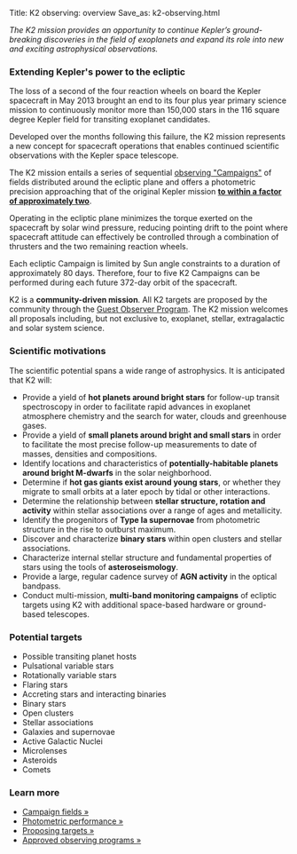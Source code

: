 Title: K2 observing: overview
Save_as: k2-observing.html

<div class="well"><i>
The K2 mission provides an opportunity to continue Kepler’s ground-breaking discoveries in the field of exoplanets and expand its role into new and exciting astrophysical observations.</i></div>

### Extending Kepler's power to the ecliptic

The loss of a second of the four reaction wheels on board the Kepler 
spacecraft in May 2013 brought an end to its four plus year primary science 
mission to continuously monitor more than 150,000 stars 
in the 116 square degree Kepler field for transiting exoplanet candidates. 

Developed over the months following this failure, 
the K2 mission represents a new concept for spacecraft operations 
that enables continued scientific observations 
with the Kepler space telescope. 

The K2 mission entails a series of sequential
<a href="k2-fields.html">observing "Campaigns"</a> 
of fields distributed around the ecliptic plane 
and offers a photometric precision approaching that 
of the original Kepler mission **<a href="k2-photometric-performance.html">to within a factor of approximately two</a>**.

Operating in the ecliptic plane minimizes the torque exerted 
on the spacecraft by solar wind pressure, 
reducing pointing drift to the point where spacecraft attitude 
can effectively be controlled through a combination of thrusters 
and the two remaining reaction wheels. 

Each ecliptic Campaign is limited by Sun angle constraints 
to a duration of approximately 80 days. 
Therefore, four to five K2 Campaigns can be performed 
during each future 372-day orbit of the spacecraft.

K2 is a **community-driven mission**.
All K2 targets are proposed by the community through the [Guest Observer Program](k2-proposing-targets.html). The K2 mission welcomes all proposals including, but not exclusive to, exoplanet, stellar, extragalactic and solar system science.

### Scientific motivations

The scientific potential spans a wide range of astrophysics.
It is anticipated that K2 will:

* Provide a yield of **hot planets around bright stars** for follow-up transit 
spectroscopy in order to facilitate rapid advances in exoplanet atmosphere 
chemistry and the search for water, clouds and greenhouse gases.
* Provide a yield of **small planets around bright and small stars**
in order to facilitate the most precise follow-up measurements to date
of masses, densities and compositions.
* Identify locations and characteristics of **potentially-habitable planets
around bright M-dwarfs** in the solar neighborhood.
* Determine if **hot gas giants exist around young stars**,
or whether they migrate to small orbits at a later epoch
by tidal or other interactions.
* Determine the relationship between **stellar structure, rotation and activity** 
within stellar associations over a range of ages and metallicity.
* Identify the progenitors of **Type Ia supernovae**
from photometric structure in the rise to outburst maximum.
* Discover and characterize **binary stars** within open clusters and stellar associations.
* Characterize internal stellar structure and fundamental properties of stars using the tools of **asteroseismology**.
* Provide a large, regular cadence survey of **AGN activity** 
in the optical bandpass.
* Conduct multi-mission, **multi-band monitoring campaigns**
of ecliptic targets using K2 with additional space-based hardware or ground-based telescopes.

### Potential targets

<ul>
<li>Possible transiting planet hosts</li>
<li>Pulsational variable stars</li>
<li>Rotationally variable stars</li>
<li>Flaring stars</li>
<li>Accreting stars and interacting binaries</li>
<li>Binary stars</li>
<li>Open clusters</li>
<li>Stellar associations</li>
<li>Galaxies and supernovae</li>
<li>Active Galactic Nuclei</li>
<li>Microlenses</li>
<li>Asteroids</li>
<li>Comets</li>
</ul>

### Learn more

<ul>
  <li>
    <a href="k2-fields.html">Campaign fields &raquo;</a>
  </li>
  <li>
    <a href="k2-photometric-performance.html">Photometric performance &raquo;</a>
  </li>
  <li>
    <a href="k2-proposing-targets.html">Proposing targets &raquo;</a>
  </li>
  <li>
    <a href="k2-approved-programs.html">Approved observing programs &raquo;</a>
  </li>
</ul>